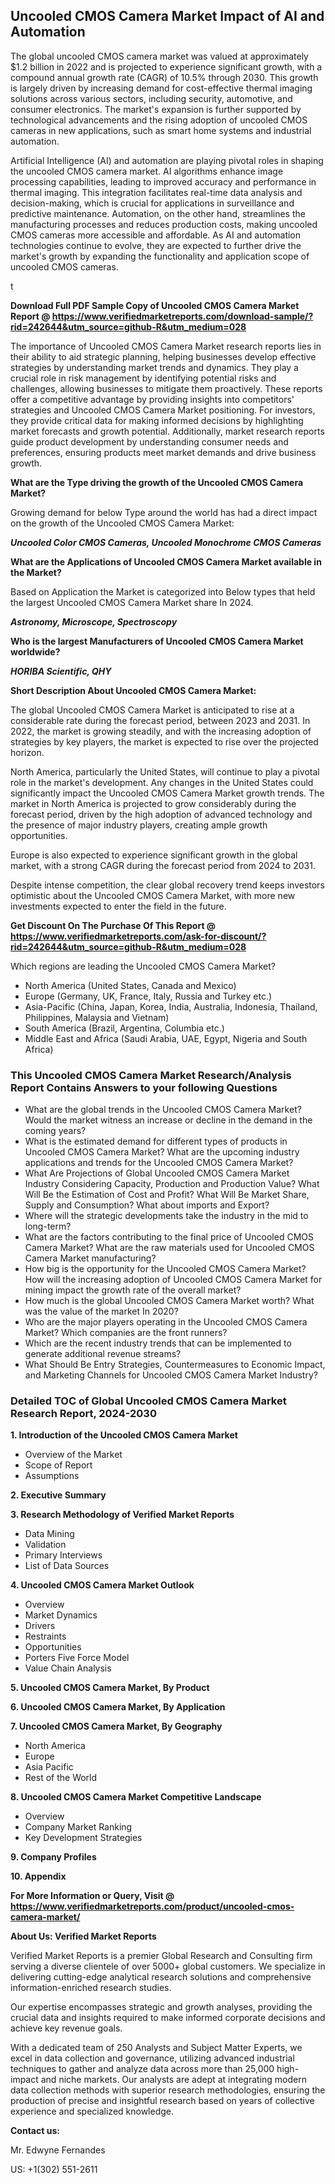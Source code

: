 <h2>Uncooled CMOS Camera Market Impact of AI and Automation</h2><p>The global uncooled CMOS camera market was valued at approximately $1.2 billion in 2022 and is projected to experience significant growth, with a compound annual growth rate (CAGR) of 10.5% through 2030. This growth is largely driven by increasing demand for cost-effective thermal imaging solutions across various sectors, including security, automotive, and consumer electronics. The market's expansion is further supported by technological advancements and the rising adoption of uncooled CMOS cameras in new applications, such as smart home systems and industrial automation.</p><p>Artificial Intelligence (AI) and automation are playing pivotal roles in shaping the uncooled CMOS camera market. AI algorithms enhance image processing capabilities, leading to improved accuracy and performance in thermal imaging. This integration facilitates real-time data analysis and decision-making, which is crucial for applications in surveillance and predictive maintenance. Automation, on the other hand, streamlines the manufacturing processes and reduces production costs, making uncooled CMOS cameras more accessible and affordable. As AI and automation technologies continue to evolve, they are expected to further drive the market's growth by expanding the functionality and application scope of uncooled CMOS cameras.</p>t</p><p id="" class=""><strong>Download Full PDF Sample Copy of Uncooled CMOS Camera Market Report @ <a href="https://www.verifiedmarketreports.com/download-sample/?rid=242644&utm_source=github-R&utm_medium=028" target="_blank">https://www.verifiedmarketreports.com/download-sample/?rid=242644&utm_source=github-R&utm_medium=028</a></strong></p><p>The importance of&nbsp;Uncooled CMOS Camera Market research reports lies in their ability to aid strategic planning, helping businesses develop effective strategies by understanding market trends and dynamics. They play a crucial role in risk management by identifying potential risks and challenges, allowing businesses to mitigate them proactively. These reports offer a competitive advantage by providing insights into competitors' strategies and Uncooled CMOS Camera Market positioning. For investors, they provide critical data for making informed decisions by highlighting market forecasts and growth potential. Additionally, market research reports guide product development by understanding consumer needs and preferences, ensuring products meet market demands and drive business growth.</p><p><strong>What are the&nbsp;Type driving the growth of the Uncooled CMOS Camera Market?</strong></p><p id="" class="">Growing demand for below Type around the world has had a direct impact on the growth of the Uncooled CMOS Camera Market:</p><em><strong>Uncooled Color CMOS Cameras, Uncooled Monochrome CMOS Cameras</strong></em></p><strong>What are the&nbsp;Applications&nbsp;of Uncooled CMOS Camera Market available in the Market?</strong></p><p id="" class="">Based on Application the Market is categorized into Below types that held the largest Uncooled CMOS Camera Market share In 2024.</p><em><strong>Astronomy, Microscope, Spectroscopy</strong></em></p><strong>Who is the largest Manufacturers of Uncooled CMOS Camera Market worldwide?</strong></p><p><em><strong>HORIBA Scientific, QHY</strong></em></p><p id="" class=""><strong>Short Description About Uncooled CMOS Camera Market:</strong></p><p>The global Uncooled CMOS Camera Market is anticipated to rise at a considerable rate during the forecast period, between 2023 and 2031. In 2022, the market is growing steadily, and with the increasing adoption of strategies by key players, the market is expected to rise over the projected horizon.</p><p>North America, particularly the United States, will continue to play a pivotal role in the market's development. Any changes in the United States could significantly impact the Uncooled CMOS Camera Market growth trends. The market in North America is projected to grow considerably during the forecast period, driven by the high adoption of advanced technology and the presence of major industry players, creating ample growth opportunities.</p><p>Europe is also expected to experience significant growth in the global market, with a strong CAGR during the forecast period from 2024 to 2031.</p><p>Despite intense competition, the clear global recovery trend keeps investors optimistic about the Uncooled CMOS Camera Market, with more new investments expected to enter the field in the future.</p><p id="" class=""><strong>Get Discount On The Purchase Of This Report @ <a href="https://www.verifiedmarketreports.com/ask-for-discount/?rid=242644&utm_source=github-R&utm_medium=028" target="_blank">https://www.verifiedmarketreports.com/ask-for-discount/?rid=242644&utm_source=github-R&utm_medium=028</a></strong></p>Which regions are leading the Uncooled CMOS Camera Market?</p><ul><li>North America (United States, Canada and Mexico)</li><li>Europe (Germany, UK, France, Italy, Russia and Turkey etc.)</li><li>Asia-Pacific (China, Japan, Korea, India, Australia, Indonesia, Thailand, Philippines, Malaysia and Vietnam)</li><li>South America (Brazil, Argentina, Columbia etc.)</li><li>Middle East and Africa (Saudi Arabia, UAE, Egypt, Nigeria and South Africa)</li></ul><h3 id="" class="">This Uncooled CMOS Camera Market Research/Analysis Report Contains Answers to your following Questions</h3><ul><li>What are the global trends in the Uncooled CMOS Camera Market? Would the market witness an increase or decline in the demand in the coming years?</li><li>What is the estimated demand for different types of products in Uncooled CMOS Camera Market? What are the upcoming industry applications and trends for the Uncooled CMOS Camera Market?</li><li>What Are Projections of Global Uncooled CMOS Camera Market Industry Considering Capacity, Production and Production Value? What Will Be the Estimation of Cost and Profit? What Will Be Market Share, Supply and Consumption? What about imports and Export?</li><li>Where will the strategic developments take the industry in the mid to long-term?</li><li>What are the factors contributing to the final price of Uncooled CMOS Camera Market? What are the raw materials used for Uncooled CMOS Camera Market manufacturing?</li><li>How big is the opportunity for the Uncooled CMOS Camera Market? How will the increasing adoption of Uncooled CMOS Camera Market for mining impact the growth rate of the overall market?</li><li>How much is the global Uncooled CMOS Camera Market worth? What was the value of the market In 2020?</li><li>Who are the major players operating in the Uncooled CMOS Camera Market? Which companies are the front runners?</li><li>Which are the recent industry trends that can be implemented to generate additional revenue streams?</li><li>What Should Be Entry Strategies, Countermeasures to Economic Impact, and Marketing Channels for Uncooled CMOS Camera Market Industry?</li></ul><h3 id="" class="">Detailed TOC of Global Uncooled CMOS Camera Market Research Report, 2024-2030</h3><p id="" class=""><strong>1. Introduction of the Uncooled CMOS Camera Market</strong></p><ul><li>Overview of the Market</li><li>Scope of Report</li><li>Assumptions</li></ul><p id="" class=""><strong>2. Executive Summary</strong></p><p id="" class=""><strong>3. Research Methodology of Verified Market Reports</strong></p><ul><li>Data Mining</li><li>Validation</li><li>Primary Interviews</li><li>List of Data Sources</li></ul><p id="" class=""><strong>4. Uncooled CMOS Camera Market Outlook</strong></p><ul><li>Overview</li><li>Market Dynamics</li><li>Drivers</li><li>Restraints</li><li>Opportunities</li><li>Porters Five Force Model</li><li>Value Chain Analysis</li></ul><p id="" class=""><strong>5. Uncooled CMOS Camera Market, By Product</strong></p><p id="" class=""><strong>6. Uncooled CMOS Camera Market, By Application</strong></p><p id="" class=""><strong>7. Uncooled CMOS Camera Market, By Geography</strong></p><ul><li>North America</li><li>Europe</li><li>Asia Pacific</li><li>Rest of the World</li></ul><p id="" class=""><strong>8. Uncooled CMOS Camera Market Competitive Landscape</strong></p><ul><li>Overview</li><li>Company Market Ranking</li><li>Key Development Strategies</li></ul><p id="" class=""><strong>9. Company Profiles</strong></p><p id="" class=""><strong>10. Appendix</strong></p><p id="" class=""><strong>For More Information or Query, Visit @ <a href="https://www.verifiedmarketreports.com/product/uncooled-cmos-camera-market/" target="_blank">https://www.verifiedmarketreports.com/product/uncooled-cmos-camera-market/</a></strong></p><p id="" class=""><strong>About Us: Verified Market Reports</strong></p><p id="" class="">Verified Market Reports is a premier Global Research and Consulting firm serving a diverse clientele of over 5000+ global customers. We specialize in delivering cutting-edge analytical research solutions and comprehensive information-enriched research studies.</p><p id="" class="">Our expertise encompasses strategic and growth analyses, providing the crucial data and insights required to make informed corporate decisions and achieve key revenue goals.</p><p id="" class="">With a dedicated team of 250 Analysts and Subject Matter Experts, we excel in data collection and governance, utilizing advanced industrial techniques to gather and analyze data across more than 25,000 high-impact and niche markets. Our analysts are adept at integrating modern data collection methods with superior research methodologies, ensuring the production of precise and insightful research based on years of collective experience and specialized knowledge.</p><p id="" class=""><strong>Contact us:</strong></p><p id="" class="">Mr. Edwyne Fernandes</p><p id="" class="">US: +1(302) 551-2611</p>